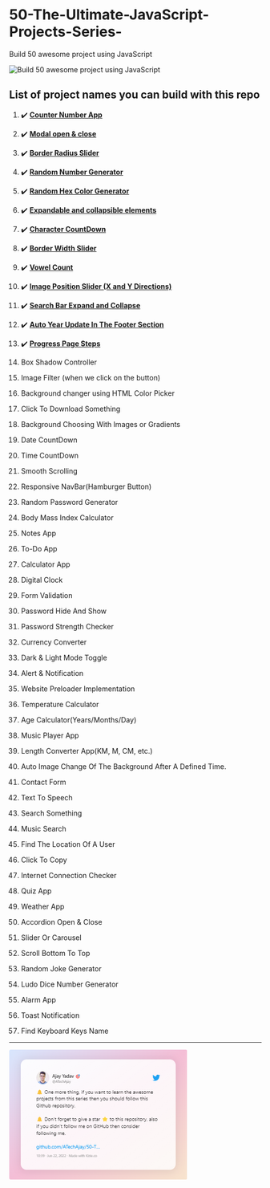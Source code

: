 # 50-The-Ultimate-JavaScript-Projects-Series-

Build 50 awesome project using JavaScript

![Build 50 awesome project using JavaScript](https://pbs.twimg.com/media/F3OJ_o0bcAApLD7?format=jpg)

## List of project names you can build with this repo

1. :heavy_check_mark: **[Counter Number App](/01%20-%20Count%20Number%20App/)**

1. :heavy_check_mark: **[Modal open & close](/02%20-%20Modal%20or%20Popup%20Window/)**

1. :heavy_check_mark: **[Border Radius Slider](03%20-%20Border%20Radius%20Slider/)**

1. :heavy_check_mark: **[Random Number Generator](04%20-%20Random%20Number%20Generator)**

1. :heavy_check_mark: **[Random Hex Color Generator](05%20-%20Random%20Hex%20Color%20Generator)**

1. :heavy_check_mark: **[Expandable and collapsible elements](06%20-%20𝗘𝘅𝗽𝗮𝗻𝗱𝗮𝗯𝗹𝗲%20𝗮𝗻𝗱%20𝗰𝗼𝗹𝗹𝗮𝗽𝘀𝗶𝗯𝗹𝗲%20elements)**

1. :heavy_check_mark: **[Character CountDown](07%20-%20Twitter%20character%20count)**

1. :heavy_check_mark: **[Border Width Slider](/08%20-%20Border%20Width%20Slider/)**

1. :heavy_check_mark: **[Vowel Count](09%20-%20Vowel%20Count)**

1. :heavy_check_mark: **[Image Position Slider (X and Y Directions)](10%20-%20img%20Position%20Slider)**

1. :heavy_check_mark: **[Search Bar Expand and Collapse](11%20-%20Search%20Bar%20Expand%20&%20collapse)**

1. :heavy_check_mark: **[Auto Year Update In The Footer Section](12%20-%20Footer%20Date%20Auto%20Update)**

1. :heavy_check_mark: **[Progress Page Steps](13%20-%20Progress%20Page%20Steps)**

1. Box Shadow Controller

1. Image Filter (when we click on the button)

1. Background changer using HTML Color Picker

1. Click To Download Something

1. Background Choosing With Images or Gradients

1. Date CountDown

1. Time CountDown

1. Smooth Scrolling

1. Responsive NavBar(Hamburger Button)

1. Random Password Generator

1. Body Mass Index Calculator

1. Notes App

1. To-Do App

1. Calculator App

1. Digital Clock

1. Form Validation

1. Password Hide And Show

1. Password Strength Checker

1. Currency Converter

1. Dark & Light Mode Toggle

1. Alert & Notification

1. Website Preloader Implementation

1. Temperature Calculator

1. Age Calculator(Years/Months/Day)

1. Music Player App

1. Length Converter App(KM, M, CM, etc.)

1. Auto Image Change Of The Background After A Defined Time.

1. Contact Form

1. Text To Speech

1. Search Something

1. Music Search

1. Find The Location Of A User

1. Click To Copy

1. Internet Connection Checker

1. Quiz App

1. Weather App

1. Accordion Open & Close

1. Slider Or Carousel

1. Scroll Bottom To Top

1. Random Joke Generator

1. Ludo Dice Number Generator

1. Alarm App

1. Toast Notification

1. Find Keyboard Keys Name

---

![One more Thing](/_images/OneMoreThing.png)
